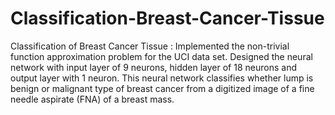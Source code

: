 # Classification-Breast-Cancer-Tissue
Classification of Breast Cancer Tissue : Implemented the non-trivial function approximation problem for the UCI data set.
Designed the neural network with input layer of 9 neurons, hidden layer of 18 neurons and output layer with 1 neuron.
This neural network classifies whether lump is benign or malignant type of breast cancer from a digitized image of a fine needle aspirate (FNA) of a breast mass.
